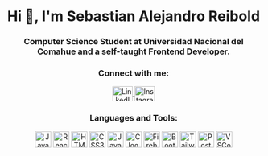 <h1 align="center">Hi 👋, I'm Sebastian Alejandro Reibold</h1>
<h3 align="center">Computer Science Student at Universidad Nacional del Comahue and a self-taught Frontend Developer.</h3>

<h3 align="center">Connect with me:</h3>
<p align="center">
  <a href="https://www.linkedin.com/in/sebastian-alejandro-reibold-783a73297/" target="_blank">
    <img align="center" src="https://raw.githubusercontent.com/rahuldkjain/github-profile-readme-generator/master/src/images/icons/Social/linked-in-alt.svg" alt="LinkedIn" height="30" width="40" />
  </a>
  <a href="https://www.instagram.com/seba_reibold/" target="_blank">
    <img align="center" src="https://raw.githubusercontent.com/rahuldkjain/github-profile-readme-generator/master/src/images/icons/Social/instagram.svg" alt="Instagram" height="30" width="40" />
  </a>
</p>

<h3 align="center">Languages and Tools:</h3>
<div align="center">
  <img src="https://cdn.jsdelivr.net/gh/devicons/devicon/icons/javascript/javascript-original.svg" height="32" alt="JavaScript logo" />
  <img src="https://cdn.jsdelivr.net/gh/devicons/devicon/icons/react/react-original.svg" height="32" alt="React logo" />
  <img src="https://cdn.jsdelivr.net/gh/devicons/devicon/icons/html5/html5-original.svg" height="32" alt="HTML5 logo" />
  <img src="https://cdn.jsdelivr.net/gh/devicons/devicon/icons/css3/css3-original.svg" height="32" alt="CSS3 logo" />
  <img src="https://cdn.jsdelivr.net/gh/devicons/devicon/icons/java/java-original.svg" height="32" alt="Java logo" />
  <img src="https://cdn.jsdelivr.net/gh/devicons/devicon/icons/c/c-original.svg" height="32" alt="C logo" />
  <img src="https://cdn.jsdelivr.net/gh/devicons/devicon/icons/firebase/firebase-plain.svg" height="32" alt="Firebase logo" />
  <img src="https://cdn.jsdelivr.net/gh/devicons/devicon/icons/bootstrap/bootstrap-original.svg" height="32" alt="Bootstrap logo" />
  <img src="https://cdn.simpleicons.org/tailwindcss/06B6D4" height="32" alt="Tailwind CSS logo" />
  <img src="https://cdn.jsdelivr.net/gh/devicons/devicon/icons/postgresql/postgresql-original.svg" height="32" alt="PostgreSQL logo" />
  <img src="https://cdn.jsdelivr.net/gh/devicons/devicon/icons/vscode/vscode-original.svg" height="32" alt="VSCode logo" />
</div>



